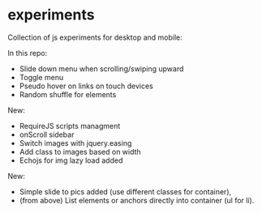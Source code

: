 experiments
===========

Collection of js experiments for desktop and mobile:

In this repo:

- Slide down menu when scrolling/swiping upward
- Toggle menu
- Pseudo hover on links on touch devices
- Random shuffle for elements

New:

- RequireJS scripts managment
- onScroll sidebar
- Switch images with jquery.easing
- Add class to images based on width
- Echojs for img lazy load added

New:

- Simple slide to pics added (use different classes for container), 
- (from above) List elements or anchors directly into container (ul for li).
